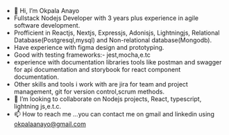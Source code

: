 - 👋 Hi, I’m Okpala Anayo
- Fullstack Nodejs Developer with 3 years plus experience in agile software development. 
- Profficient in Reactjs, Nextjs, Expressjs, Adonisjs, Lightningjs, Relational Database(Postgresql,mysql) and Non-relational database(Mongodb).
- Have experience with figma design and prototyping.
- Good with testing frameworks:- jest,mocha,e.tc
- experience with documentation libraries tools like postman and swagger for api documentation and storybook for react component documentation.
- Other skills and tools i work with are jira for team and project management, git for version control,scrum methods.
- 💞️ I’m looking to collaborate on Nodejs projects, React, typescript, lightning js,e.t.c.
- 📫 How to reach me ...you can contact me on gmail and linkedin using okpalaanayo@gmail.com

<!---
AnnyOK/AnnyOK is a ✨ special ✨ repository because its `README.md` (this file) appears on your GitHub profile.
You can click the Preview link to take a look at your changes.
--->
